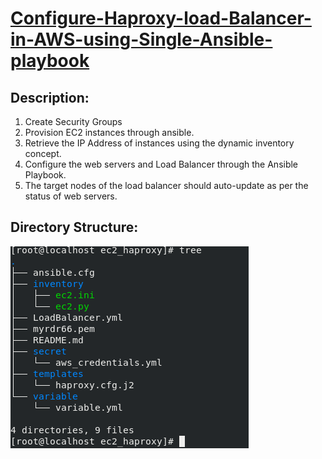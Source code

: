 # [ Configure-Haproxy-load-Balancer-in-AWS-using-Single-Ansible-playbook ](https://rohitraut3366.medium.com/deploying-web-servers-haproxy-load-balancer-on-aws-using-ansible-playbook-9ff64b8e5420)
## **Description:**
1. Create Security Groups
2. Provision EC2 instances through ansible.
3. Retrieve the IP Address of instances using the dynamic inventory concept.
4. Configure the web servers and Load Balancer through the Ansible Playbook.
5. The target nodes of the load balancer should auto-update as per the status of web servers.

## Directory Structure:
![ Directory Structure:](/Structure.png)
